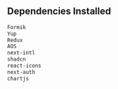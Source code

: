 ## Dependencies Installed

```bash
Formik
Yup
Redux
AOS
next-intl
shadcn
react-icons
next-auth
chartjs
```
